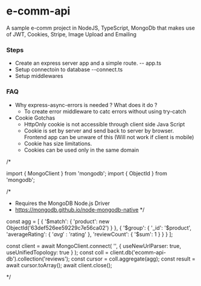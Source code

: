 # e-comm-api

A sample e-comm project in NodeJS, TypeScript, MongoDb that makes use of JWT, Cookies, Stripe, Image Upload and Emailing

### Steps

- Create an express server app and a simple route. -- app.ts
- Setup connectoin to database --connect.ts
- Setup middlewares

### FAQ

- Why express-async-errors is needed ? What does it do ?
  - To create error middleware to catc errors without using try-catch
- Cookie Gotchas
  - HttpOnly cookie is not accessible through client side Java Script
  - Cookie is set by server and send back to server by browser. Frontend app can be unware of this (Will not work if client is mobile)
  - Cookie has size limitations.
  - Cookies can be used only in the same domain

/\*

import { MongoClient } from 'mongodb';
import {
ObjectId
} from 'mongodb';

/\*

- Requires the MongoDB Node.js Driver
- https://mongodb.github.io/node-mongodb-native
  \*/

const agg = [
{
'$match': {
'product': new ObjectId('63def526ee59229c7e56ca02')
}
}, {
'$group': {
'_id': '$product',
'averageRating': {
'$avg': '$rating'
},
'reviewCount': {
'$sum': 1
}
}
}
];

const client = await MongoClient.connect(
'',
{ useNewUrlParser: true, useUnifiedTopology: true }
);
const coll = client.db('ecomm-api-db').collection('reviews');
const cursor = coll.aggregate(agg);
const result = await cursor.toArray();
await client.close();

\*/
